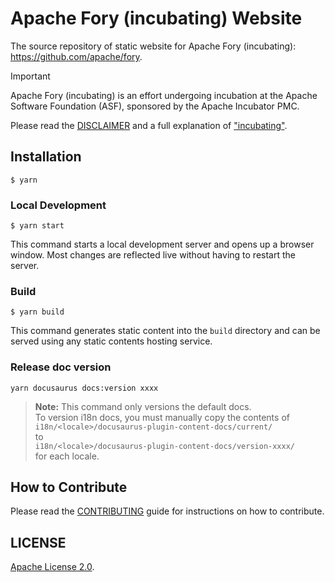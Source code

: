 # Apache Fory (incubating) Website

The source repository of static website for Apache Fory (incubating): https://github.com/apache/fory.

> [!IMPORTANT]
> Apache Fory (incubating) is an effort undergoing incubation at the Apache
> Software Foundation (ASF), sponsored by the Apache Incubator PMC.
>
> Please read the [DISCLAIMER](DISCLAIMER) and a full explanation of ["incubating"](https://incubator.apache.org/policy/incubation.html).

## Installation

```
$ yarn
```

### Local Development

```
$ yarn start
```

This command starts a local development server and opens up a browser window. Most changes are reflected live without having to restart the server.

### Build

```
$ yarn build
```

This command generates static content into the `build` directory and can be served using any static contents hosting service.

### Release doc version

```
yarn docusaurus docs:version xxxx
```

> **Note:** This command only versions the default docs.  
> To version i18n docs, you must manually copy the contents of  
> `i18n/<locale>/docusaurus-plugin-content-docs/current/`  
> to  
> `i18n/<locale>/docusaurus-plugin-content-docs/version-xxxx/`  
> for each locale.

## How to Contribute

Please read the [CONTRIBUTING](CONTRIBUTING.md) guide for instructions on how to contribute.

## LICENSE

[Apache License 2.0](./LICENSE).

